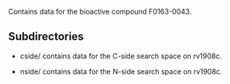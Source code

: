 Contains data for the bioactive compound F0163-0043.

## Subdirectories

- cside/ contains data for the C-side search space on rv1908c.

- nside/ contains data for the N-side search space on rv1908c.

